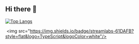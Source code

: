 ## Hi there 👋


<!--
**qowlghkss/qowlghkss** is a ✨ _special_ ✨ repository because its `README.md` (this file) appears on your GitHub profile.


Here are some ideas to get you started:

- 🔭 I’m currently working on ...
- 🌱 I’m currently learning ...
- 👯 I’m looking to collaborate on ...
- 🤔 I’m looking for help with ...
- 💬 Ask me about ...
- 📫 How to reach me: ...
- 😄 Pronouns: ...
- ⚡ Fun fact: ...
-->
[![Top Langs](https://github-readme-stats.vercel.app/api/top-langs/?username=qowlghkss)](https://github.com/anuraghazra/github-readme-stats)


 <img src="https://img.shields.io/badge/streamlabs-61DAFB?style=flat&logo=TypeScript&logoColor=white"/>
